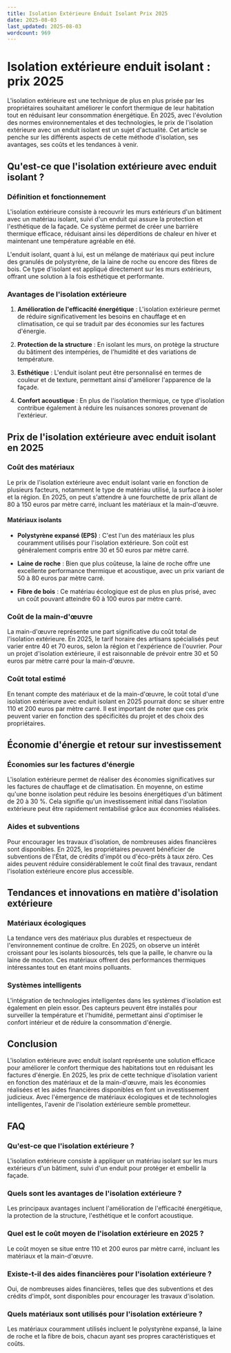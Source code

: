 ```yaml
---
title: Isolation Extérieure Enduit Isolant Prix 2025
date: 2025-08-03
last_updated: 2025-08-03
wordcount: 969
---
```


# Isolation extérieure enduit isolant : prix 2025

L'isolation extérieure est une technique de plus en plus prisée par les propriétaires souhaitant améliorer le confort thermique de leur habitation tout en réduisant leur consommation énergétique. En 2025, avec l'évolution des normes environnementales et des technologies, le prix de l'isolation extérieure avec un enduit isolant est un sujet d'actualité. Cet article se penche sur les différents aspects de cette méthode d'isolation, ses avantages, ses coûts et les tendances à venir.

## Qu'est-ce que l'isolation extérieure avec enduit isolant ?

### Définition et fonctionnement

L'isolation extérieure consiste à recouvrir les murs extérieurs d'un bâtiment avec un matériau isolant, suivi d'un enduit qui assure la protection et l'esthétique de la façade. Ce système permet de créer une barrière thermique efficace, réduisant ainsi les déperditions de chaleur en hiver et maintenant une température agréable en été.

L'enduit isolant, quant à lui, est un mélange de matériaux qui peut inclure des granulés de polystyrène, de la laine de roche ou encore des fibres de bois. Ce type d'isolant est appliqué directement sur les murs extérieurs, offrant une solution à la fois esthétique et performante.

### Avantages de l'isolation extérieure

1. **Amélioration de l'efficacité énergétique** : L'isolation extérieure permet de réduire significativement les besoins en chauffage et en climatisation, ce qui se traduit par des économies sur les factures d'énergie.
   
2. **Protection de la structure** : En isolant les murs, on protège la structure du bâtiment des intempéries, de l'humidité et des variations de température.

3. **Esthétique** : L'enduit isolant peut être personnalisé en termes de couleur et de texture, permettant ainsi d'améliorer l'apparence de la façade.

4. **Confort acoustique** : En plus de l'isolation thermique, ce type d'isolation contribue également à réduire les nuisances sonores provenant de l'extérieur.

## Prix de l'isolation extérieure avec enduit isolant en 2025

### Coût des matériaux

Le prix de l'isolation extérieure avec enduit isolant varie en fonction de plusieurs facteurs, notamment le type de matériau utilisé, la surface à isoler et la région. En 2025, on peut s'attendre à une fourchette de prix allant de 80 à 150 euros par mètre carré, incluant les matériaux et la main-d'œuvre.

#### Matériaux isolants

- **Polystyrène expansé (EPS)** : C'est l'un des matériaux les plus couramment utilisés pour l'isolation extérieure. Son coût est généralement compris entre 30 et 50 euros par mètre carré.
  
- **Laine de roche** : Bien que plus coûteuse, la laine de roche offre une excellente performance thermique et acoustique, avec un prix variant de 50 à 80 euros par mètre carré.

- **Fibre de bois** : Ce matériau écologique est de plus en plus prisé, avec un coût pouvant atteindre 60 à 100 euros par mètre carré.

### Coût de la main-d'œuvre

La main-d'œuvre représente une part significative du coût total de l'isolation extérieure. En 2025, le tarif horaire des artisans spécialisés peut varier entre 40 et 70 euros, selon la région et l'expérience de l'ouvrier. Pour un projet d'isolation extérieure, il est raisonnable de prévoir entre 30 et 50 euros par mètre carré pour la main-d'œuvre.

### Coût total estimé

En tenant compte des matériaux et de la main-d'œuvre, le coût total d'une isolation extérieure avec enduit isolant en 2025 pourrait donc se situer entre 110 et 200 euros par mètre carré. Il est important de noter que ces prix peuvent varier en fonction des spécificités du projet et des choix des propriétaires.

## Économie d'énergie et retour sur investissement

### Économies sur les factures d'énergie

L'isolation extérieure permet de réaliser des économies significatives sur les factures de chauffage et de climatisation. En moyenne, on estime qu'une bonne isolation peut réduire les besoins énergétiques d'un bâtiment de 20 à 30 %. Cela signifie qu'un investissement initial dans l'isolation extérieure peut être rapidement rentabilisé grâce aux économies réalisées.

### Aides et subventions

Pour encourager les travaux d'isolation, de nombreuses aides financières sont disponibles. En 2025, les propriétaires peuvent bénéficier de subventions de l'État, de crédits d'impôt ou d'éco-prêts à taux zéro. Ces aides peuvent réduire considérablement le coût final des travaux, rendant l'isolation extérieure encore plus accessible.

## Tendances et innovations en matière d'isolation extérieure

### Matériaux écologiques

La tendance vers des matériaux plus durables et respectueux de l'environnement continue de croître. En 2025, on observe un intérêt croissant pour les isolants biosourcés, tels que la paille, le chanvre ou la laine de mouton. Ces matériaux offrent des performances thermiques intéressantes tout en étant moins polluants.

### Systèmes intelligents

L'intégration de technologies intelligentes dans les systèmes d'isolation est également en plein essor. Des capteurs peuvent être installés pour surveiller la température et l'humidité, permettant ainsi d'optimiser le confort intérieur et de réduire la consommation d'énergie.

## Conclusion

L'isolation extérieure avec enduit isolant représente une solution efficace pour améliorer le confort thermique des habitations tout en réduisant les factures d'énergie. En 2025, les prix de cette technique d'isolation varient en fonction des matériaux et de la main-d'œuvre, mais les économies réalisées et les aides financières disponibles en font un investissement judicieux. Avec l'émergence de matériaux écologiques et de technologies intelligentes, l'avenir de l'isolation extérieure semble prometteur.

## FAQ

### Qu'est-ce que l'isolation extérieure ?

L'isolation extérieure consiste à appliquer un matériau isolant sur les murs extérieurs d'un bâtiment, suivi d'un enduit pour protéger et embellir la façade.

### Quels sont les avantages de l'isolation extérieure ?

Les principaux avantages incluent l'amélioration de l'efficacité énergétique, la protection de la structure, l'esthétique et le confort acoustique.

### Quel est le coût moyen de l'isolation extérieure en 2025 ?

Le coût moyen se situe entre 110 et 200 euros par mètre carré, incluant les matériaux et la main-d'œuvre.

### Existe-t-il des aides financières pour l'isolation extérieure ?

Oui, de nombreuses aides financières, telles que des subventions et des crédits d'impôt, sont disponibles pour encourager les travaux d'isolation.

### Quels matériaux sont utilisés pour l'isolation extérieure ?

Les matériaux couramment utilisés incluent le polystyrène expansé, la laine de roche et la fibre de bois, chacun ayant ses propres caractéristiques et coûts.